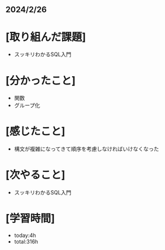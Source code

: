 ## 2024/2/26

# [取り組んだ課題]
- スッキリわかるSQL入門
# [分かったこと]
- 関数
- グループ化
# [感じたこと]  
- 構文が複雑になってきて順序を考慮しなければいけなくなった
# [次やること]
- スッキリわかるSQL入門
# [学習時間]
- today:4h 
- total:316h
